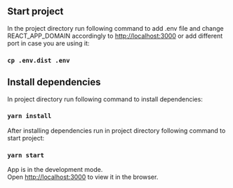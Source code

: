 ## Start project

In the project directory run following command to add .env file and change REACT_APP_DOMAIN accordingly to [http://localhost:3000](http://localhost:3000) or add different port in case you are using it:

### `cp .env.dist .env`

## Install dependencies

In project directory run following command to install dependencies:

### `yarn install`

After installing dependencies run in project directory following command to start project:

### `yarn start`

App is in the development mode.<br />
Open [http://localhost:3000](http://localhost:3000) to view it in the browser.
